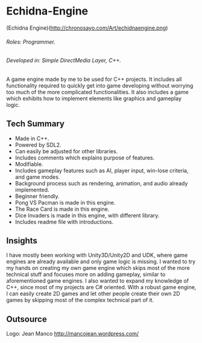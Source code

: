 # Echidna-Engine

(Echidna Engine)(http://chronosayo.com/Art/echidnaengine.png)

###### Roles: Programmer.
###### Developed in: Simple DirectMedia Layer, C++.
A game engine made by me to be used for C++ projects. It includes all functionality required to quickly get into game developing without worrying too much of the more complicated functionalities. It also includes a game which exhibits how to implement elements like graphics and gameplay logic.

## Tech Summary
* Made in C++.
* Powered by SDL2.
* Can easily be adjusted for other libraries.
* Includes comments which explains purpose of features.
* Modifiable.
* Includes gameplay features such as AI, player input, win-lose criteria, and game modes.
* Background process such as rendering, animation, and audio already implemented.
* Beginner friendly.
* Pong VS Pacman is made in this engine.
* The Race Card is made in this engine.
* Dice Invaders is made in this engine, with different library.
* Includes readme file with introductions.

## Insights
I have mostly been working with Unity3D/Unity2D and UDK, where game engines are already available and only game logic is missing. I wanted to try my hands on creating my own game engine which skips most of the more technical stuff and focuses more on adding gameplay, similar to aforementioned game engines. I also wanted to expand my knowledge of C++, since most of my projects are C# oriented. With a robust game engine, I can easily create 2D games and let other people create their own 2D games by skipping most of the complex technical part of it.

## Outsource
Logo: Jean Manco
http://mancojean.wordpress.com/
